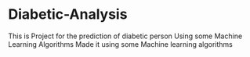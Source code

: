 # Diabetic-Analysis
This is Project for the prediction of diabetic person
Using some Machine Learning Algorithms
Made it using some Machine learning algorithms
